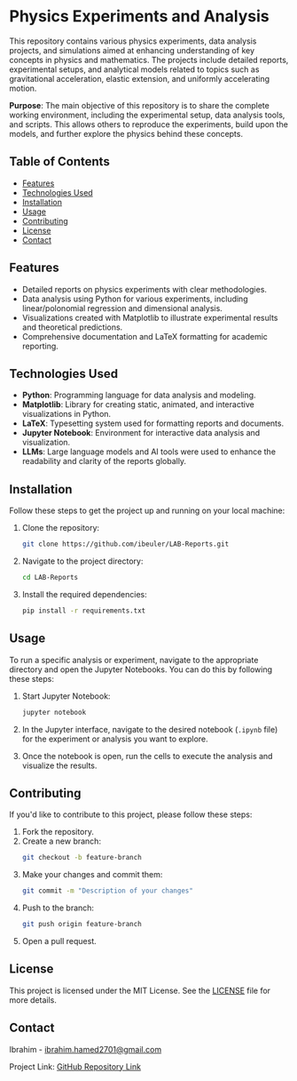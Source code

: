 # Physics Experiments and Analysis

This repository contains various physics experiments, data analysis projects, and simulations aimed at enhancing understanding of key concepts in physics and mathematics. The projects include detailed reports, experimental setups, and analytical models related to topics such as gravitational acceleration, elastic extension, and uniformly accelerating motion.

**Purpose**: The main objective of this repository is to share the complete working environment, including the experimental setup, data analysis tools, and scripts. This allows others to reproduce the experiments, build upon the models, and further explore the physics behind these concepts.

## Table of Contents

- [Features](#features)
- [Technologies Used](#technologies-used)
- [Installation](#installation)
- [Usage](#usage)
- [Contributing](#contributing)
- [License](#license)
- [Contact](#contact)

## Features

- Detailed reports on physics experiments with clear methodologies.
- Data analysis using Python for various experiments, including linear/polonomial regression and dimensional analysis.
- Visualizations created with Matplotlib to illustrate experimental results and theoretical predictions.
- Comprehensive documentation and LaTeX formatting for academic reporting.

## Technologies Used

- **Python**: Programming language for data analysis and modeling.
- **Matplotlib**: Library for creating static, animated, and interactive visualizations in Python.
- **LaTeX**: Typesetting system used for formatting reports and documents.
- **Jupyter Notebook**: Environment for interactive data analysis and visualization.
- **LLMs**: Large language models and AI tools were used to enhance the readability and clarity of the reports globally.

## Installation

Follow these steps to get the project up and running on your local machine:

1. Clone the repository:
   ```bash
   git clone https://github.com/ibeuler/LAB-Reports.git
   ```
2. Navigate to the project directory:
   ```bash
   cd LAB-Reports
   ```
3. Install the required dependencies:
   ```bash
   pip install -r requirements.txt
   ```

## Usage

To run a specific analysis or experiment, navigate to the appropriate directory and open the Jupyter Notebooks. You can do this by following these steps:

1. Start Jupyter Notebook:
   ```bash
   jupyter notebook
   ```

2. In the Jupyter interface, navigate to the desired notebook (`.ipynb` file) for the experiment or analysis you want to explore.

3. Once the notebook is open, run the cells to execute the analysis and visualize the results.

## Contributing

If you'd like to contribute to this project, please follow these steps:

1. Fork the repository.
2. Create a new branch:
   ```bash
   git checkout -b feature-branch
   ```
3. Make your changes and commit them:
   ```bash
   git commit -m "Description of your changes"
   ```
4. Push to the branch:
   ```bash
   git push origin feature-branch
   ```
5. Open a pull request.

## License

This project is licensed under the MIT License. See the [LICENSE](LICENSE) file for more details.

## Contact

Ibrahim - [ibrahim.hamed2701@gmail.com](mailto:ibrahim.hamed2701@gmail.com)

Project Link: [GitHub Repository Link](https://github.com/ibeuler/LAB-Reports/)
